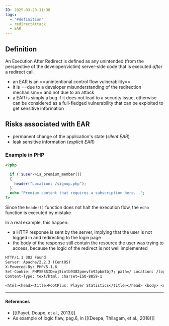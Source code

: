 ```yaml
---
ID: 2025-03-20-11:38
tags:
  - "#definition"
  - redirectAttack
  - EAR
---
```

## Definition

An Execution After Redirect is defined as any unintended (from the perspective of the developer/victim) server-side code that is executed *after* a redirect call.
- an EAR is an ==unintentional control flow vulnerability==
- it is ==due to a developer misunderstanding of the redirection mechanism== and not due to an attack
- a EAR is simply a bug if it does not lead to a security issue, otherwise can be considered as a full-fledged vulnerability that can be exploited to get sensitive information

## Risks associated with EAR

- permanent change of the application's state (*silent EAR*)
- leak sensitive information (*explicit EAR*)

### Example in PHP

```PHP
<?php 

  if (!$user->is_premium_member())
  {
    header("Location: /signup.php");
  }
  echo "Premium content that requires a subscription here...";
?>
```

Since the `header()` function does not halt the execution flow, the `echo` function is executed by mistake

In a real example, this happen:
- a HTTP response is sent by the server, implying that the user is not logged in and redirecting to the login page
- the body of the response still contain the resource the user was trying to access, because the logic of the redirect is not well implemented

```txt
HTTP/1.1 302 Found
Server: Apache/2.2.3 (CentOS)
X-Powered-By: PHP/5.1.6
Set-Cookie: PHPSESSID=oj5intb9382pmevfm92pbm7bj7; path=/ Location: /login.php?auth=false
Content-Type: text/html; charset=ISO-8859-1

<html><head><title>FootPlus: Player Statistics</title></head> <body> <div id="main_container"> <b>Player Name: </b>Christopher Vigna<br/> <b>Position: </b>TE<br/> <b>Avg Yds: </b>XYZ<br/> <b>Avg Points: </b>X<br/> ... More Content ... </div> </body> </html>
```

---
#### References
- [[(Payet, Doupe, et al., 2013)]]
- As example of logic flaw, pag.6, in [[(Deepa, Thilagam, et al., 2018)]]